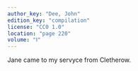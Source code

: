 ```yaml
---
author_key: "Dee, John"
edition_key: "compilation"
license: "CC0 1.0"
location: "page 220"
volume: "Ⅰ"
---
```

Jane came to my servyce from Cletherow.
